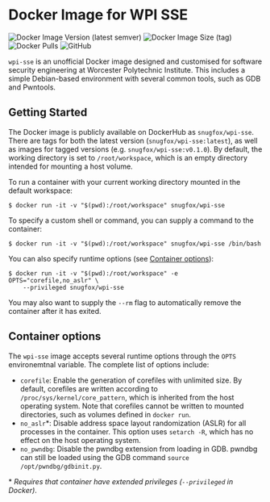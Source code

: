 # Docker Image for WPI SSE
![Docker Image Version (latest semver)](https://img.shields.io/docker/v/snugfox/wpi-sse?sort=semver)
![Docker Image Size (tag)](https://img.shields.io/docker/image-size/snugfox/wpi-sse/latest)
![Docker Pulls](https://img.shields.io/docker/pulls/snugfox/wpi-sse)
![GitHub](https://img.shields.io/github/license/snugfox/wpi-sse-docker)

`wpi-sse` is an unofficial Docker image designed and customised for software
security engineering at Worcester Polytechnic Institute. This includes a simple
Debian-based environment with several common tools, such as GDB and Pwntools.


## Getting Started
The Docker image is publicly available on DockerHub as `snugfox/wpi-sse`. There
are tags for both the latest version (`snugfox/wpi-sse:latest`), as well as
images for tagged versions (e.g. `snugfox/wpi-sse:v0.1.0`). By default, the
working directory is set to `/root/workspace`, which is an empty directory
intended for mounting a host volume.

To run a container with your current working directory mounted in the default
workspace:
```console
$ docker run -it -v "$(pwd):/root/workspace" snugfox/wpi-sse
```

To specify a custom shell or command, you can supply a command to the container:
```console
$ docker run -it -v "$(pwd):/root/workspace" snugfox/wpi-sse /bin/bash
```

You can also specify runtime options (see [Container
options](#container-options)):
```console
$ docker run -it -v "$(pwd):/root/workspace" -e OPTS="corefile,no_aslr" \
    --privileged snugfox/wpi-sse
```


You may also want to supply the `--rm` flag to automatically remove the
container after it has exited.


## Container options
The `wpi-sse` image accepts several runtime options through the `OPTS`
environemtnal variable. The complete list of options include:
- `corefile`: Enable the generation of corefiles with unlimited size. By
  default, corefiles are written according to `/proc/sys/kernel/core_pattern`,
  which is inherited from the host operating system. Note that corefiles cannot
  be written to mounted directories, such as volumes defined in `docker run`.
- `no_aslr`\*: Disable address space layout randomization (ASLR) for all processes
  in the container. This option uses `setarch -R`, which has no effect on the
  host operating system.
- `no_pwndbg`: Disable the pwndbg extension from loading in GDB. pwndbg can
  still be loaded using the GDB command `source /opt/pwndbg/gdbinit.py`.

\* *Requires that container have extended privileges (`--privileged` in
Docker)*.
